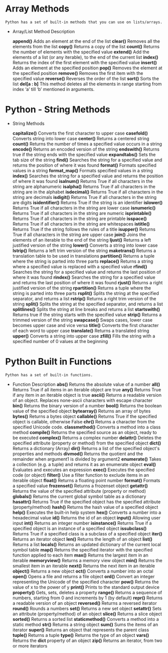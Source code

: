 # Array Methods
    Python has a set of built-in methods that you can use on lists/arrays.

  * Array/List Method Description

    **append()**	Adds an element at the end of the list
    **clear()**	Removes all the elements from the list
    **copy()**	Returns a copy of the list
    **count()**	Returns the number of elements with the specified value
    **extend()**	Add the elements of a list (or any iterable), to the end of the current list
    **index()**	Returns the index of the first element with the specified value
    **insert()**	Adds an element at the specified position
    **pop()**	Removes the element at the specified position
    **remove()**	Removes the first item with the specified value
    **reverse()**	Reverses the order of the list
    **sort()**	Sorts the list
    **del[a : b]** This method deletes all the elements in range starting from index ‘a’ till ‘b’ mentioned in arguments.



# Python - String Methods

 * String Methods

   **capitalize()**	Converts the first character to upper case
    **casefold()**	Converts string into lower case
    **center()**	Returns a centered string
    **count()** Returns the number of times a specified value occurs in a string
    **encode()**	Returns an encoded version of the string
    **endswith()**	Returns true if the string ends with the specified value
    **expandtabs()**	Sets the tab size of the string
    **find()**	Searches the string for a specified value and returns the position of where it was found
    **format()**	Formats specified values in a string
    **format_map()**	Formats specified values in a string
    **index()**	Searches the string for a specified value and returns the position of where it was found
    **isalnum()**	Returns True if all characters in the string are alphanumeric
    **isalpha()**	Returns True if all characters in the string are in the alphabet
    **isdecimal()**	Returns True if all characters in the string are decimals
    **isdigit()**	Returns True if all characters in the string are digits
    **isidentifier()**	Returns True if the string is an identifier
    **islower()**	Returns True if all characters in the string are lower case
    **isnumeric()**	Returns True if all characters in the string are numeric
    **isprintable()**	Returns True if all characters in the string are printable
    **isspace()**	Returns True if all characters in the string are whitespaces
    **istitle()**	Returns True if the string follows the rules of a title
    **isupper()**	Returns True if all characters in the string are upper case
    **join()**	Joins the elements of an iterable to the end of the string
    **ljust()**	Returns a left justified version of the string
    **lower()**	Converts a string into lower case
    **lstrip()**	Returns a left trim version of the string
    **maketrans()**	Returns a translation table to be used in translations
    **partition()**	Returns a tuple where the string is parted into three parts
    **replace()**	Returns a string where a specified value is replaced with a specified value
    **rfind()**	Searches the string for a specified value and returns the last position of where it was found
    **rindex()**	Searches the string for a specified value and returns the last position of where it was found
    **rjust()**	Returns a right justified version of the string
    **rpartition()**	Returns a tuple where the string is parted into three parts
    **rsplit()**	Splits the string at the specified separator, and returns a list
    **rstrip()**	Returns a right trim version of the string
    **split()**	Splits the string at the specified separator, and returns a list
    **splitlines()**	Splits the string at line breaks and returns a list
    **startswith()**	Returns true if the string starts with the specified value
    **strip()**	Returns a trimmed version of the string
    **swapcase()**	Swaps cases, lower case becomes upper case and vice versa
    **title()**	Converts the first character of each word to upper case
    **translate()**	Returns a translated string
    **upper()**	Converts a string into upper case
    **zfill()**	Fills the string with a specified number of 0 values at the beginning





# Python Built in Functions
    Python has a set of built-in functions.

  * Function Description
    **abs()**	Returns the absolute value of a number
    **all()**	Returns True if all items in an iterable object are true
    **any()**	Returns True if any item in an iterable object is true
    **ascii()**	Returns a readable version of an object. Replaces none-ascii characters with escape character
    **bin()**	Returns the binary version of a number
    **bool()**	Returns the boolean value of the specified object
    **bytearray()**	Returns an array of bytes
    **bytes()**	Returns a bytes object
    **callable()**	Returns True if the specified object is callable, otherwise False
    **chr()**	Returns a character from the specified Unicode code.
    **classmethod()**	Converts a method into a class method
    **compile()**	Returns the specified source as an object, ready to be executed
    **complex()**	Returns a complex number
    **delattr()**	Deletes the specified attribute (property or method) from the specified object
    **dict()**	Returns a dictionary (Array)
    **dir()**	Returns a list of the specified object's properties and methods
    **divmod()**	Returns the quotient and the remainder when argument1 is divided by argument2
    **enumerate()**	Takes a collection (e.g. a tuple) and returns it as an enumerate object
    **eval()**	Evaluates and executes an expression
    **exec()**	Executes the specified code (or object)
    **filter()**	Use a filter function to exclude items in an iterable object
    **float()**	Returns a floating point number
    **format()**	Formats a specified value
    **frozenset()**	Returns a frozenset object
    **getattr()**	Returns the value of the specified attribute (property or method)
    **globals()**	Returns the current global symbol table as a dictionary
    **hasattr()**	Returns True if the specified object has the specified attribute (property/method)
    **hash()**	Returns the hash value of a specified object
    **help()**	Executes the built-in help system
    **hex()**	Converts a number into a hexadecimal value
    **id()**	Returns the id of an object
    **input()**	Allowing user input
    **int()**	Returns an integer number
    **isinstance()**	Returns True if a specified object is an instance of a specified object
    **issubclass()**	Returns True if a specified class is a subclass of a specified object
    **iter()**	Returns an iterator object
    **len()**	Returns the length of an object
    **list()**	Returns a list
    **locals()**	Returns an updated dictionary of the current local symbol table
    **map()**	Returns the specified iterator with the specified function applied to each item
    **max()**	Returns the largest item in an iterable
    **memoryview()**	Returns a memory view object
    **min()**	Returns the smallest item in an iterable
    **next()**	Returns the next item in an iterable
    **object()**	Returns a new object
    **oct()**	Converts a number into an octal
    **open()**	Opens a file and returns a file object
    **ord()**	Convert an integer representing the Unicode of the specified character
    **pow()**	Returns the value of x to the power of y
    **print()**	Prints to the standard output device
    **property()**	Gets, sets, deletes a property
    **range()**	Returns a sequence of numbers, starting from 0 and increments by 1 (by default)
    **repr()**	Returns a readable version of an object
    **reversed()**	Returns a reversed iterator
    **round()**	Rounds a numbers
    **set()**	Returns a new set object
    **setattr()**	Sets an attribute (property/method) of an object
    **slice()**	Returns a slice object
    **sorted()**	Returns a sorted list
    **staticmethod()**	Converts a method into a static method
    **str()**	Returns a string object
    **sum()**	Sums the items of an iterator
    **super()**	Returns an object that represents the parent class
    **tuple()**	Returns a tuple
    **type()**	Returns the type of an object
    **vars()**	Returns the __dict__ property of an object
    **zip()**	Returns an iterator, from two or more iterators